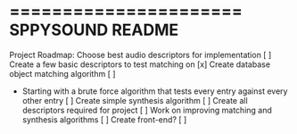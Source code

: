 
======================
SPPYSOUND README
======================

Project Roadmap:
Choose best audio descriptors for implementation                                                [ ]
Create a few basic descriptors to test matching on                                              [x]
Create database object matching algorithm                                                       [ ]
- Starting with a brute force algorithm that tests every entry against every other entry        [ ]
Create simple synthesis algorithm                                                               [ ]
Create all descriptors required for project                                                     [ ]
Work on improving matching and synthesis algorithms                                             [ ]
Create front-end?                                                                               [ ]

